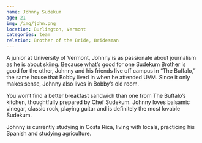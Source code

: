 ```yaml
---
name: Johnny Sudekum
age: 21
img: /img/john.png
location: Burlington, Vermont
categories: team
relation: Brother of the Bride, Bridesman
---
```

A junior at University of Vermont, Johnny is as passionate about journalism as he is about skiing. Because what’s good for one Sudekum Brother is good for the other, Johnny and his friends live off campus in “The Buffalo,” the same house that Bobby lived in when he attended UVM. Since it only makes sense, Johnny also lives in Bobby’s old room. 

You won’t find a better breakfast sandwich than one from The Buffalo’s kitchen, thoughtfully prepared by Chef Sudekum. Johnny loves balsamic vinegar, classic rock, playing guitar and is definitely the most lovable Sudekum. 

Johnny is currently studying in Costa Rica, living with locals, practicing his Spanish and studying agriculture. 